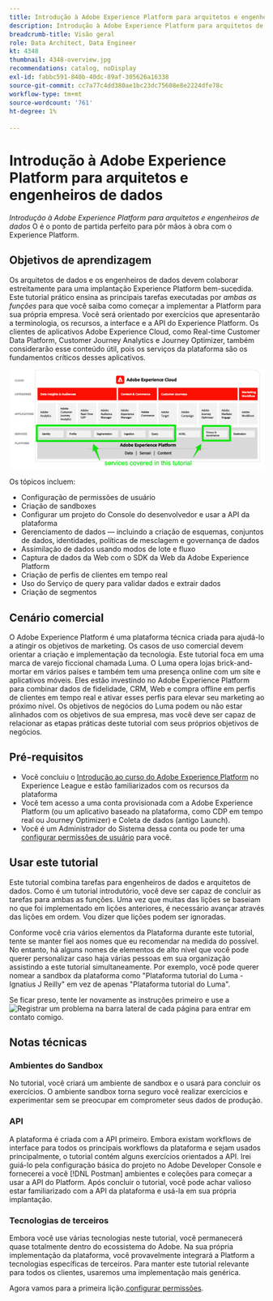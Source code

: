 ```yaml
---
title: Introdução à Adobe Experience Platform para arquitetos e engenheiros de dados
description: Introdução à Adobe Experience Platform para arquitetos de dados e engenheiros de dados.
breadcrumb-title: Visão geral
role: Data Architect, Data Engineer
kt: 4348
thumbnail: 4348-overview.jpg
recommendations: catalog, noDisplay
exl-id: fabbc591-840b-40dc-89af-305626a16338
source-git-commit: cc7a77c4dd380ae1bc23dc75608e8e2224dfe78c
workflow-type: tm+mt
source-wordcount: '761'
ht-degree: 1%

---
```


# Introdução à Adobe Experience Platform para arquitetos e engenheiros de dados

<!--5min-->

_Introdução à Adobe Experience Platform para arquitetos e engenheiros de dados_ O é o ponto de partida perfeito para pôr mãos à obra com o Experience Platform.


<!--How do we address ETL-->

## Objetivos de aprendizagem

Os arquitetos de dados e os engenheiros de dados devem colaborar estreitamente para uma implantação Experience Platform bem-sucedida. Este tutorial prático ensina as principais tarefas executadas por _ambas as funções_ para que você saiba como começar a implementar a Platform para sua própria empresa. Você será orientado por exercícios que apresentarão a terminologia, os recursos, a interface e a API do Experience Platform. Os clientes de aplicativos Adobe Experience Cloud, como Real-time Customer Data Platform, Customer Journey Analytics e Journey Optimizer, também considerarão esse conteúdo útil, pois os serviços da plataforma são os fundamentos críticos desses aplicativos.

![A arquitetura da Adobe Experience Cloud destaca os serviços da plataforma abordados neste tutorial — identidade, perfil, segmentação, assimilação, consulta e governança](assets/marketecture.png)

Os tópicos incluem:

* Configuração de permissões de usuário
* Criação de sandboxes
* Configurar um projeto do Console do desenvolvedor e usar a API da plataforma
* Gerenciamento de dados — incluindo a criação de esquemas, conjuntos de dados, identidades, políticas de mesclagem e governança de dados
* Assimilação de dados usando modos de lote e fluxo
* Captura de dados da Web com o SDK da Web da Adobe Experience Platform
* Criação de perfis de clientes em tempo real
* Uso do Serviço de query para validar dados e extrair dados
* Criação de segmentos

## Cenário comercial

O Adobe Experience Platform é uma plataforma técnica criada para ajudá-lo a atingir os objetivos de marketing. Os casos de uso comercial devem orientar a criação e implementação da tecnologia. Este tutorial foca em uma marca de varejo ficcional chamada Luma. O Luma opera lojas brick-and-mortar em vários países e também tem uma presença online com um site e aplicativos móveis. Eles estão investindo no Adobe Experience Platform para combinar dados de fidelidade, CRM, Web e compra offline em perfis de clientes em tempo real e ativar esses perfis para elevar seu marketing ao próximo nível. Os objetivos de negócios do Luma podem ou não estar alinhados com os objetivos de sua empresa, mas você deve ser capaz de relacionar as etapas práticas deste tutorial com seus próprios objetivos de negócios.

## Pré-requisitos

* Você concluiu o [Introdução ao curso do Adobe Experience Platform](https://experienceleague.adobe.com/?recommended=ExperiencePlatform-U-1-2020.1) no Experience League e estão familiarizados com os recursos da plataforma
* Você tem acesso a uma conta provisionada com a Adobe Experience Platform (ou um aplicativo baseado na plataforma, como CDP em tempo real ou Journey Optimizer) e Coleta de dados (antigo Launch).
* Você é um Administrador do Sistema dessa conta ou pode ter uma [configurar permissões de usuário](configure-permissions.md) para você.

## Usar este tutorial

Este tutorial combina tarefas para engenheiros de dados e arquitetos de dados. Como é um tutorial introdutório, você deve ser capaz de concluir as tarefas para ambas as funções. Uma vez que muitas das lições se baseiam no que foi implementado em lições anteriores, é necessário avançar através das lições em ordem. Vou dizer que lições podem ser ignoradas.

Conforme você cria vários elementos da Plataforma durante este tutorial, tente se manter fiel aos nomes que eu recomendar na medida do possível. No entanto, há alguns nomes de elementos de alto nível que você pode querer personalizar caso haja várias pessoas em sua organização assistindo a este tutorial simultaneamente. Por exemplo, você pode querer nomear a sandbox da plataforma como &quot;Plataforma tutorial do Luma - Ignatius J Reilly&quot; em vez de apenas &quot;Plataforma tutorial do Luma&quot;.

Se ficar preso, tente ler novamente as instruções primeiro e use a ![Registrar um problema](https://experienceleague.adobe.com/assets/img/feedback.svg) na barra lateral de cada página para entrar em contato comigo.

## Notas técnicas

### Ambientes do Sandbox

No tutorial, você criará um ambiente de sandbox e o usará para concluir os exercícios. O ambiente sandbox torna seguro você realizar exercícios e experimentar sem se preocupar em comprometer seus dados de produção.

### API

A plataforma é criada com a API primeiro. Embora existam workflows de interface para todos os principais workflows da plataforma e sejam usados principalmente, o tutorial contém alguns exercícios orientados a API. Irei guiá-lo pela configuração básica do projeto no Adobe Developer Console e fornecerei a você [!DNL Postman] ambientes e coleções para começar a usar a API do Platform. Após concluir o tutorial, você pode achar valioso estar familiarizado com a API da plataforma e usá-la em sua própria implantação.

### Tecnologias de terceiros

Embora você use várias tecnologias neste tutorial, você permanecerá quase totalmente dentro do ecossistema do Adobe. Na sua própria implementação da plataforma, você provavelmente integrará a Platform a tecnologias específicas de terceiros. Para manter este tutorial relevante para todos os clientes, usaremos uma implementação mais genérica.

Agora vamos para a primeira lição.[configurar permissões](configure-permissions.md).
